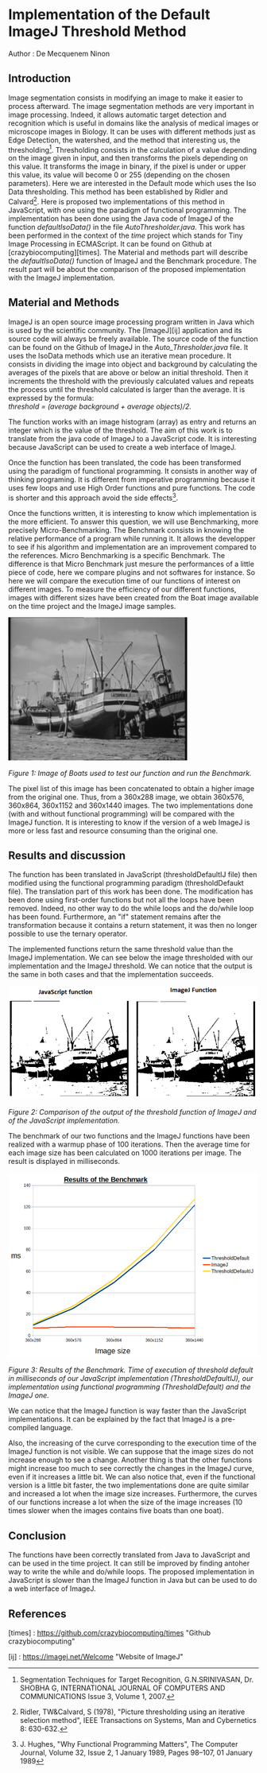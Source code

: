 # Implementation of the Default ImageJ Threshold Method

Author : De Mecquenem Ninon

## Introduction

Image segmentation consists in modifying an image to make it easier to process afterward. The image segmentation methods are very important in image processing. Indeed, it allows automatic target detection and recognition which is useful in domains like the analysis of medical images or microscope images in Biology. It can be uses with different methods just as Edge Detection, the watershed, and the method that interesting us, the thresholding[^SEG2007].
Thresholding consists in the calculation of a value depending on the image given in input, and then transforms the pixels depending on this value. It transforms the image in binary, if the pixel is under or upper this value, its value will become 0 or 255 (depending on the chosen parameters).
Here we are interested in the Default mode which uses the Iso Data thresholding. This method has been established by Ridler and Calvard[^RID1978].
Here is proposed two implementations of this method in JavaScript, with one using the paradigm of functional programming. The implementation has been done using the Java code of ImageJ of the function *defaultIsoData()* in the file *AutoThresholder.java*.
This work has been performed in the context of the *time* project which stands for Tiny Image Processing in ECMAScript. It can be found on Github at [crazybiocomputing][times].
The Material and methods part will describe the *defaultIsoData()* function of ImageJ and the Benchmark procedure. The result part will be about the comparison of the proposed implementation with the ImageJ implementation.


## Material and Methods

ImageJ is an open source image processing program written in Java which is used by the scientific community. The [ImageJ][ij] application and its source code will always be freely available.
The source code of the function can be found on the Github of ImageJ in the *Auto_Thresholder.java* file. It uses the IsoData methods which use an iterative mean procedure.
It consists in dividing the image into object and background by calculating the averages of the pixels that are above or below an initial threshold. Then it increments the threshold with the previously calculated values and repeats the process until the threshold calculated is larger than the average.
It is expressed by the formula:  
*threshold = (average background + average objects)/2.*

The function works with an image histogram (array) as entry and returns an integer which is the value of the threshold.
The aim of this work is to translate from the java code of ImageJ to a JavaScript code. It is interesting because JavaScript can be used to create a web interface of ImageJ.

Once the function has been translated, the code has been transformed using the paradigm of functional programming. It consists in another way of thinking programing. It is different from imperative programming because it uses few loops and use High Order functions and pure functions.  The code is shorter and this approach avoid the side effects[^JHU1989].

Once the functions written, it is interesting to know which implementation is the more efficient. To answer this question, we will use Benchmarking, more precisely Micro-Benchmarking. The Benchmark consists in knowing the relative performance of a program while running it. It allows the developper to see if his algorithm and implementation are an improvement compared to the references. Micro Benchmarking is a specific Benchmark. The difference is that Micro Benchmark just mesure the performances of a little piece of code, here we compare plugins and not softwares for instance.  So here we will compare the execution time of our functions of interest on different images.
To measure the efficiency of our different functions, images with different sizes have been created from the Boat image available on the time project and the ImageJ image samples.

![Image1](https://github.com/rmy17/bioinf-struct/blob/master/projectThreshold/images/Boats.png "Boats")


*Figure 1: Image of Boats used to test our function and run the Benchmark.*


The pixel list of this image has been concatenated to obtain a higher image from the original one.  Thus, from a 360x288 image, we obtain 360x576, 360x864, 360x1152 and 360x1440 images.
 The two implementations done (with and without functional programming) will be compared with the ImageJ function. It is interesting to know if the version of a web ImageJ is more or less fast and resource consuming than the original one.

## Results and discussion
The function has been translated in JavaScript (thresholdDefaultIJ file) then modified using the functional programming paradigm (thresholdDefaukt file). The translation part of this work has been done. The modification has been done using first-order functions but not all the loops have been removed. Indeed, no other way to do the while loops and the do/while loop has been found. Furthermore, an "if" statement remains after the transformation because it contains a return statement, it was then no longer possible to use the ternary operator.

The implemented functions return the same threshold value than the ImageJ implementation. We can see below the image thresholded with our implementation and the ImageJ threshold. We can notice that the output is the same in both cases and that the implementation succeeds.

![Image2](https://github.com/rmy17/bioinf-struct/blob/master/projectThreshold/images/ComparisonImageJFunctionDefaultThreshold.png "Comparison ImageJ Function Default Threshold")


*Figure 2: Comparison of the output of the threshold function of ImageJ and of the JavaScript implementation.*

The benchmark of our two functions and the ImageJ functions have been realized with a warmup phase of 100 iterations. Then the average time for each image size has been calculated on 1000 iterations per image. The result is displayed in milliseconds.

![Image3](https://github.com/rmy17/bioinf-struct/blob/master/projectThreshold/images/ResultsBenchmarkThresholdDefault.png "Comparison ImageJ Function Default Threshold")


*Figure 3: Results of the Benchmark. Time of execution of threshold default in milliseconds of our JavaScript implementation (ThresholdDefaultIJ), our implementation using functional programming (ThresholdDefault) and the ImageJ one.*


We can notice that the ImageJ function is way faster than the JavaScript implementations. It can be explained by the fact that ImageJ is a pre-compiled language.

Also, the increasing of the curve corresponding to the execution time of the ImageJ function is not visible. We can suppose that the image sizes do not increase enough to see a change. Another thing is that the other functions might increase too much to see correctly the changes in the ImageJ curve, even if it increases a little bit.
We can also notice that, even if the functional version is a little bit faster, the two implementations done are quite similar and increased a lot when the image size increases. Furthermore, the curves of our functions increase a lot when the size of the image increases (10 times slower when the images contains five boats than one boat).

## Conclusion
The functions have been correctly translated from Java to JavaScript and can be used in the time project.
It can still be improved by finding antoher way to write the while and do/while loops.
The proposed implementation in JavaScript is slower than the ImageJ function in Java but can be used to do a web interface of ImageJ.

## References
[^SEG2007]: Segmentation Techniques for Target Recognition, G.N.SRINIVASAN, Dr. SHOBHA G, INTERNATIONAL JOURNAL OF COMPUTERS AND COMMUNICATIONS Issue 3, Volume 1, 2007.

[^HET2013]: Hetal J. Vala, Prof. Astha Baxi, "A Review on Otsu Image Segmentation Algorithm", International Journal of Advanced Research in Computer Engineering & Technology (IJARCET), Volume 2, Issue 2, February 2013

[^RID1978]: Ridler, TW&Calvard, S (1978), "Picture thresholding using an iterative selection method", IEEE Transactions on Systems, Man and Cybernetics 8: 630-632.

[^JHU1989]:  J. Hughes, "Why Functional Programming Matters", The Computer Journal, Volume 32, Issue 2, 1 January 1989, Pages 98–107,  01 January 1989

[times] : https://github.com/crazybiocomputing/times "Github crazybiocomputing"

[ij] : https://imagej.net/Welcome "Website of ImageJ"
